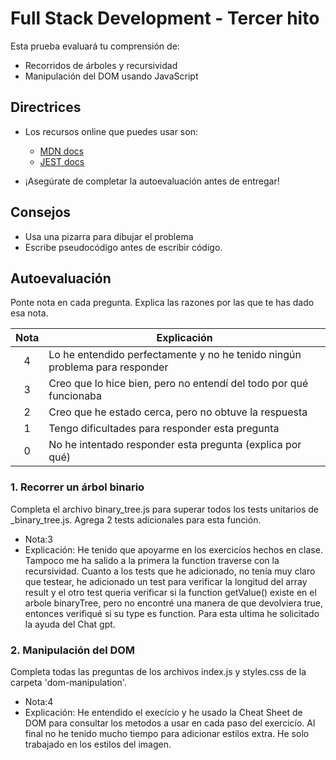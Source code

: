 # Full Stack Development - Tercer hito

Esta prueba evaluará tu comprensión de:

- Recorridos de árboles y recursividad
- Manipulación del DOM usando JavaScript

## Directrices

- Los recursos online que puedes usar son:

  - [MDN docs](https://developer.mozilla.org/es/)
  - [JEST docs](https://jestjs.io/es-ES/docs/expect)

- ¡Asegúrate de completar la autoevaluación antes de entregar!

## Consejos

- Usa una pizarra para dibujar el problema
- Escribe pseudocódigo antes de escribir código.

## Autoevaluación

Ponte nota en cada pregunta. Explica las razones por las que te has dado esa nota.

| Nota | Explicación                                                                 |
| :--: | --------------------------------------------------------------------------- |
|  4   | Lo he entendido perfectamente y no he tenido ningún problema para responder |
|  3   | Creo que lo hice bien, pero no entendí del todo por qué funcionaba          |
|  2   | Creo que he estado cerca, pero no obtuve la respuesta                       |
|  1   | Tengo dificultades para responder esta pregunta                             |
|  0   | No he intentado responder esta pregunta (explica por qué)                   |

### 1. Recorrer un árbol binario

Completa el archivo binary_tree.js para superar todos los tests unitarios de \_binary_tree.js.
Agrega 2 tests adicionales para esta función.

- Nota:3
- Explicación: He tenido que apoyarme en los exercicíos hechos en clase. Tampoco me ha salido a la primera la function traverse con la recursividad. Cuanto a los tests que he adicionado, no tenía muy claro que testear, he adicionado un test para verificar la longitud del array result y el otro test queria verificar si la function getValue() existe en el arbole binaryTree, pero no encontré una manera de que devolviera true, entonces verifiqué si su type es function. Para esta ultima he solicitado la ayuda del Chat gpt.

### 2. Manipulación del DOM

Completa todas las preguntas de los archivos index.js y styles.css de la carpeta 'dom-manipulation'.

- Nota:4
- Explicación: He entendido el execício y he usado la Cheat Sheet de DOM para consultar los metodos a usar en cada paso del exercicío. Al final no he tenido mucho tiempo para adicionar estilos extra. He solo trabajado en los estilos del imagen.
